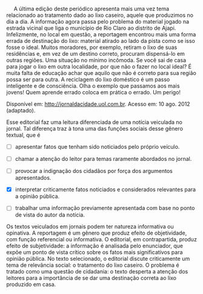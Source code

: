 

     A última edição deste periódico apresenta mais uma vez tema relacionado ao tratamento dado ao lixo caseiro, aquele que produzimos no dia a dia. A informação agora passa pelo problema do material jogado na estrada vicinal que liga o município de Rio Claro ao distrito de Ajapi. Infelizmente, no local em questão, a reportagem encontrou mais uma forma errada de destinação do lixo: material atirado ao lado da pista como se isso fosse o ideal. Muitos moradores, por exemplo, retiram o lixo de suas residências e, em vez de um destino correto, procuram dispensá-lo em outras regiões. Uma situação no mínimo incômoda. Se você sai de casa para jogar o lixo em outra localidade, por que não o fazer no local ideal? É muita falta de educação achar que aquilo que não é correto para sua região possa ser para outra. A reciclagem do lixo doméstico é um passo inteligente e de consciência. Olha o exemplo que passamos aos mais jovens! Quem aprende errado coloca em prática o errado. Um perigo!

Disponível em: http://jornaldacidade.uol.com.br. Acesso em: 10 ago. 2012 (adaptado).

Esse editorial faz uma leitura diferenciada de uma notícia veiculada no jornal. Tal diferença traz à tona uma das funções sociais desse gênero textual, que é



- [ ] apresentar fatos que tenham sido noticiados pelo próprio veículo.
- [ ] chamar a atenção do leitor para temas raramente abordados no jornal.
- [ ] provocar a indignação dos cidadãos por força dos argumentos apresentados.
- [x] interpretar criticamente fatos noticiados e considerados relevantes para a opinião pública.
- [ ] trabalhar uma informação previamente apresentada com base no ponto de vista do autor da notícia.


Os textos veiculados em jornais podem ter natureza informativa ou opinativa. A reportagem é um gênero que produz efeito de objetividade, com função referencial ou informativa. O editorial, em contrapartida, produz efeito de subjetividade: a informação é analisada pelo enunciador, que expõe um ponto de vista crítico sobre os fatos mais significativos para opinião pública. No texto selecionado, o editorial discute criticamente um tema de relevância social: o tratamento do lixo caseiro. O problema é tratado como uma questão de cidadania: o texto desperta a atenção dos leitores para a importância de se dar uma destinação correta ao lixo produzido em casa.

        